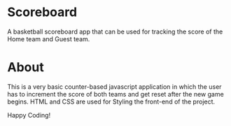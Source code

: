 # Scoreboard
A basketball scoreboard app that can be used for tracking the score of the Home team and Guest team. 

# About 
This is a very basic counter-based javascript application in which the user has to increment the score of both teams and get reset after the new game begins.
HTML and CSS are used for Styling the front-end of the project.


Happy Coding!
